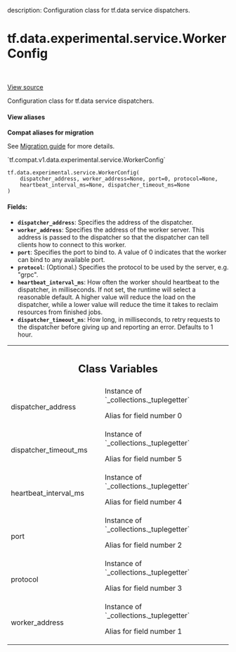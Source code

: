 description: Configuration class for tf.data service dispatchers.

<div itemscope itemtype="http://developers.google.com/ReferenceObject">
<meta itemprop="name" content="tf.data.experimental.service.WorkerConfig" />
<meta itemprop="path" content="Stable" />
<meta itemprop="property" content="__new__"/>
<meta itemprop="property" content="dispatcher_address"/>
<meta itemprop="property" content="dispatcher_timeout_ms"/>
<meta itemprop="property" content="heartbeat_interval_ms"/>
<meta itemprop="property" content="port"/>
<meta itemprop="property" content="protocol"/>
<meta itemprop="property" content="worker_address"/>
</div>

# tf.data.experimental.service.WorkerConfig

<!-- Insert buttons and diff -->

<table class="tfo-notebook-buttons tfo-api nocontent" align="left">

</table>

<a target="_blank" href="/code/stable/tensorflow/python/data/experimental/service/server_lib.py">View source</a>



Configuration class for tf.data service dispatchers.

<section class="expandable">
  <h4 class="showalways">View aliases</h4>
  <p>
<b>Compat aliases for migration</b>
<p>See
<a href="https://www.tensorflow.org/guide/migrate">Migration guide</a> for
more details.</p>
<p>`tf.compat.v1.data.experimental.service.WorkerConfig`</p>
</p>
</section>

<pre class="devsite-click-to-copy prettyprint lang-py tfo-signature-link">
<code>tf.data.experimental.service.WorkerConfig(
    dispatcher_address, worker_address=None, port=0, protocol=None,
    heartbeat_interval_ms=None, dispatcher_timeout_ms=None
)
</code></pre>



<!-- Placeholder for "Used in" -->


#### Fields:


* <b>`dispatcher_address`</b>: Specifies the address of the dispatcher.
* <b>`worker_address`</b>: Specifies the address of the worker server. This address is
  passed to the dispatcher so that the dispatcher can tell clients how to
  connect to this worker.
* <b>`port`</b>: Specifies the port to bind to. A value of 0 indicates that the worker
  can bind to any available port.
* <b>`protocol`</b>: (Optional.) Specifies the protocol to be used by the server, e.g.
  "grpc".
* <b>`heartbeat_interval_ms`</b>: How often the worker should heartbeat to the
  dispatcher, in milliseconds. If not set, the runtime will select a
  reasonable default. A higher value will reduce the load on the dispatcher,
  while a lower value will reduce the time it takes to reclaim resources
  from finished jobs.
* <b>`dispatcher_timeout_ms`</b>: How long, in milliseconds, to retry requests to the
  dispatcher before giving up and reporting an error. Defaults to 1 hour.




<!-- Tabular view -->
 <table class="responsive fixed orange">
<colgroup><col width="214px"><col></colgroup>
<tr><th colspan="2"><h2 class="add-link">Class Variables</h2></th></tr>

<tr>
<td>
dispatcher_address<a id="dispatcher_address"></a>
</td>
<td>
Instance of `_collections._tuplegetter`

Alias for field number 0
</td>
</tr><tr>
<td>
dispatcher_timeout_ms<a id="dispatcher_timeout_ms"></a>
</td>
<td>
Instance of `_collections._tuplegetter`

Alias for field number 5
</td>
</tr><tr>
<td>
heartbeat_interval_ms<a id="heartbeat_interval_ms"></a>
</td>
<td>
Instance of `_collections._tuplegetter`

Alias for field number 4
</td>
</tr><tr>
<td>
port<a id="port"></a>
</td>
<td>
Instance of `_collections._tuplegetter`

Alias for field number 2
</td>
</tr><tr>
<td>
protocol<a id="protocol"></a>
</td>
<td>
Instance of `_collections._tuplegetter`

Alias for field number 3
</td>
</tr><tr>
<td>
worker_address<a id="worker_address"></a>
</td>
<td>
Instance of `_collections._tuplegetter`

Alias for field number 1
</td>
</tr>
</table>

